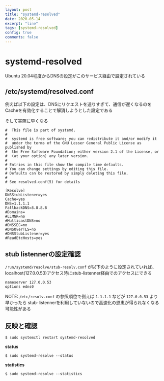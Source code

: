 ```yaml
---
layout: post
title: "systemd-resolved"
date: 2020-05-14
excerpt: "line"
tags: [systemd-resolved]
config: true
comments: false
---
```


# systemd-resolved
Ubuntu 20.04程度からDNSの設定がこのサービス経由で設定されている

## /etc/systemd/resolved.conf

例えば以下の設定は、DNSにリクエストを送りすぎて、通信が遅くなるのをCacheを有効化することで解消しようとした設定である  

そして実際に早くなる

```
#  This file is part of systemd.
#
#  systemd is free software; you can redistribute it and/or modify it
#  under the terms of the GNU Lesser General Public License as published by
#  the Free Software Foundation; either version 2.1 of the License, or
#  (at your option) any later version.
#
# Entries in this file show the compile time defaults.
# You can change settings by editing this file.
# Defaults can be restored by simply deleting this file.
#
# See resolved.conf(5) for details

[Resolve]
DNSStubListener=yes
Cache=yes
DNS=1.1.1.1
FallbackDNS=8.8.8.8
#Domains=
#LLMNR=no
#MulticastDNS=no
#DNSSEC=no
#DNSOverTLS=no
#DNSStubListener=yes
#ReadEtcHosts=yes
```

## stub listennerの設定確認

`/run/systemd/resolve/stub-resolv.conf` が以下のように設定されていれば、localhost(127.0.0.53)アクセス時にstub-listenner経由でのアクセスにできる

```
nameserver 127.0.0.53
options edns0
```

NOTE: `/etc/resolv.conf` の参照順位で例えば `1.1.1.1` などが `127.0.0.53` より早かったら stub-listennerを利用していないので高速化の恩恵が得られなくなる可能性がある


## 反映と確認

```console
$ sudo systemctl restart systemd-resolved
```

**status**
```console
$ sudo systemd-resolve --status
```

**statistics**
```console
$ sudo systemd-resolve --statistics
```


